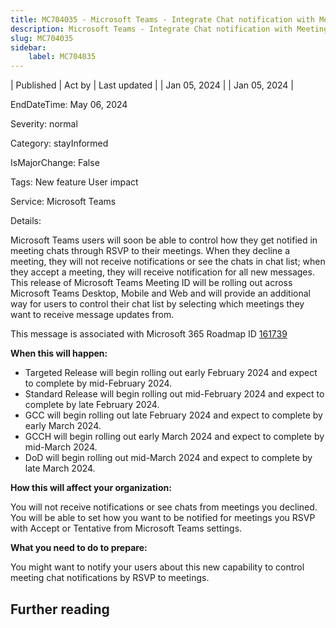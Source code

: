 ```yaml
---
title: MC704035 - Microsoft Teams - Integrate Chat notification with Meeting RSVP status
description: Microsoft Teams - Integrate Chat notification with Meeting RSVP status
slug: MC704035
sidebar:
    label: MC704035
---
```


| Published | Act by | Last updated |
| Jan 05, 2024 |  | Jan 05, 2024 |

EndDateTime: May 06, 2024

Severity: normal

Category: stayInformed

IsMajorChange: False

Tags: New feature User impact

Service: Microsoft Teams

Details: 

<p>Microsoft Teams users will soon be able to control how they get notified in meeting chats through RSVP to their meetings. When they decline a meeting, they will not receive notifications or see the chats in chat list; when they accept a meeting, they will receive notification for all new messages. This release of Microsoft Teams Meeting ID will be rolling out across Microsoft Teams Desktop, Mobile and Web and will provide an additional way for users to control their chat list by selecting which meetings they want to receive message updates from.</p>
<p>This message is associated with Microsoft 365 Roadmap ID <a href="https://www.microsoft.com/microsoft-365/roadmap?rtc=1%26filters=&amp;searchterms=161739" target="_blank">161739</a></p>
<p><b>When this will happen:</b></p><ul><li>Targeted Release will begin rolling out early February 2024 and expect to complete by mid-February 2024.</li><li>Standard Release will begin rolling out mid-February 2024 and expect to complete by late February 2024.</li><li>GCC will begin rolling out late February 2024 and expect to complete by early March 2024.</li><li>GCCH will begin rolling out early March 2024 and expect to complete by mid-March 2024.</li><li>DoD will begin rolling out mid-March 2024 and expect to complete by late March 2024.</li></ul>

<p><b>How this will affect your organization:</b></p>

<p>You will not receive notifications or see chats from meetings you declined. You will be able to set how you want to be notified for meetings you RSVP with Accept or Tentative from Microsoft Teams settings.</p>
<p><b>What you need to do to prepare:</b></p>
<p>You might want to notify your users about this new capability to control meeting chat notifications by RSVP to meetings.&nbsp;</p>

## Further reading
